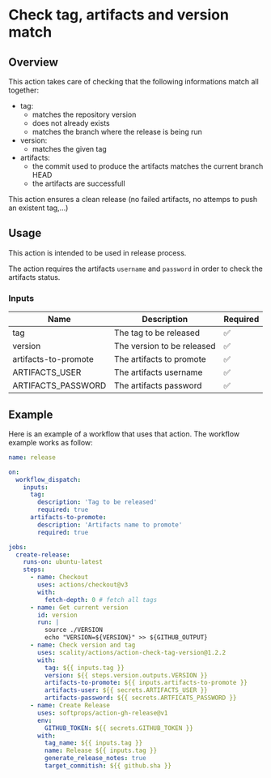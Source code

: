 # Check tag, artifacts and version match

## Overview

This action takes care of checking that the following informations
match all together:

- tag:
  - matches the repository version
  - does not already exists
  - matches the branch where the release is being run
- version:
  - matches the given tag
- artifacts:
  - the commit used to produce the artifacts matches the current branch HEAD
  - the artifacts are successfull

This action ensures a clean release (no failed artifacts, no attemps to push an existent tag,...)

## Usage

This action is intended to be used in release process.

The action requires the artifacts `username` and `password` in order to check the artifacts status.

### Inputs

| Name                 | Description                   | Required |
|----------------------|-------------------------------|----------|
| tag                  | The tag to be released        | ✅       |
| version              | The version to be released    | ✅       |
| artifacts-to-promote | The artifacts to promote      | ✅       |
| ARTIFACTS_USER       | The artifacts username        | ✅       |
| ARTIFACTS_PASSWORD   | The artifacts password        | ✅       |

## Example

Here is an example of a workflow that uses that action.
The workflow example works as follow:

```yaml
name: release

on:
  workflow_dispatch:
    inputs:
      tag:
        description: 'Tag to be released'
        required: true
      artifacts-to-promote:
        description: 'Artifacts name to promote'
        required: true

jobs:
  create-release:
    runs-on: ubuntu-latest
    steps:
      - name: Checkout
        uses: actions/checkout@v3
        with:
          fetch-depth: 0 # fetch all tags
      - name: Get current version
        id: version
        run: |
          source ./VERSION
          echo "VERSION=${VERSION}" >> ${GITHUB_OUTPUT}
      - name: Check version and tag
        uses: scality/actions/action-check-tag-version@1.2.2
        with:
          tag: ${{ inputs.tag }}
          version: ${{ steps.version.outputs.VERSION }}
          artifacts-to-promote: ${{ inputs.artifacts-to-promote }}
          artifacts-user: ${{ secrets.ARTIFACTS_USER }}
          artifacts-password: ${{ secrets.ARTFICATS_PASSWORD }}
      - name: Create Release
        uses: softprops/action-gh-release@v1
        env:
          GITHUB_TOKEN: ${{ secrets.GITHUB_TOKEN }}
        with:
          tag_name: ${{ inputs.tag }}
          name: Release ${{ inputs.tag }}
          generate_release_notes: true
          target_commitish: ${{ github.sha }}

```
